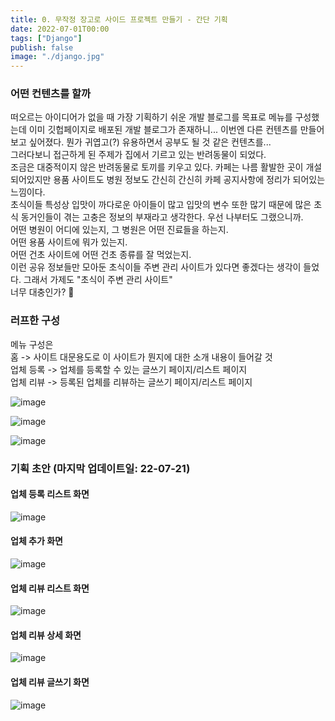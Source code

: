 ```yaml
---
title: 0. 무작정 장고로 사이드 프로젝트 만들기 - 간단 기획
date: 2022-07-01T00:00
tags: ["Django"]
publish: false
image: "./django.jpg"
---
```


### 어떤 컨텐츠를 할까

떠오르는 아이디어가 없을 때 가장 기획하기 쉬운 개발 블로그를 목표로 메뉴를 구성했는데 이미 깃헙페이지로 배포된 개발 블로그가 존재하니... 이번엔 다른 컨텐츠를 만들어보고 싶어졌다. 뭔가 귀엽고(?) 유용하면서 공부도 될 것 같은 컨텐츠를...  
그러다보니 접근하게 된 주제가 집에서 기르고 있는 반려동물이 되었다.  
조금은 대중적이지 않은 반려동물로 토끼를 키우고 있다. 카페는 나름 활발한 곳이 개설되어있지만 용품 사이트도 병원 정보도 간신히 간신히 카페 공지사항에 정리가 되어있는 느낌이다.  
초식이들 특성상 입맛이 까다로운 아이들이 많고 입맛의 변수 또한 많기 때문에 많은 초식 동거인들이 겪는 고충은 정보의 부재라고 생각한다. 우선 나부터도 그랬으니까.  
어떤 병원이 어디에 있는지, 그 병원은 어떤 진료들을 하는지.  
어떤 용품 사이트에 뭐가 있는지.  
어떤 건초 사이트에 어떤 건초 종류를 잘 먹었는지.  
이런 공유 정보들만 모아둔 초식이들 주변 관리 사이트가 있다면 좋겠다는 생각이 들었다. 그래서 가제도 "초식이 주변 관리 사이트"  
너무 대충인가? 🤨

### 러프한 구성

메뉴 구성은  
홈 -> 사이트 대문용도로 이 사이트가 뭔지에 대한 소개 내용이 들어갈 것  
업체 등록 -> 업체를 등록할 수 있는 글쓰기 페이지/리스트 페이지  
업체 리뷰 -> 등록된 업체를 리뷰하는 글쓰기 페이지/리스트 페이지

![image](https://user-images.githubusercontent.com/24996316/179135264-f9f67c22-4dd1-4fc5-807e-9fb15c0a2843.png)

![image](https://user-images.githubusercontent.com/24996316/179135362-63804467-9652-41c9-9589-6e973dd9bcc9.png)

![image](https://user-images.githubusercontent.com/24996316/179135379-aa344d55-25ee-4f33-b4cb-48fd52f2858c.png)

### 기획 초안 (마지막 업데이트일: 22-07-21)

#### 업체 등록 리스트 화면

![image](https://user-images.githubusercontent.com/24996316/180135599-83278985-5a7c-422e-933a-82907cdf1092.png)

#### 업체 추가 화면

![image](https://user-images.githubusercontent.com/24996316/180135564-2af8599d-acef-4640-bd9d-388f11398b0b.png)

#### 업체 리뷰 리스트 화면

![image](https://user-images.githubusercontent.com/24996316/180135670-23ffad55-fa9f-43a3-9ab8-819ad6d431c4.png)

#### 업체 리뷰 상세 화면

![image](https://user-images.githubusercontent.com/24996316/180135710-ec41ed64-08b9-4eaa-9e4c-69efcfb26242.png)

#### 업체 리뷰 글쓰기 화면

![image](https://user-images.githubusercontent.com/24996316/181404598-9829b08d-d2a6-4484-8da1-e290d91fad00.png)
